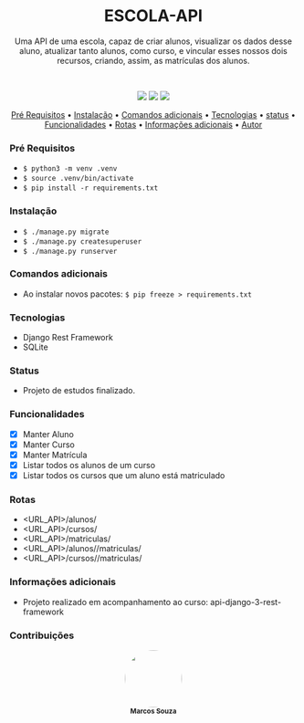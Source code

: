 <h1 align="center">ESCOLA-API</h1>


<p align="center">
Uma API de uma escola, capaz de criar alunos, visualizar os dados desse aluno, atualizar tanto alunos, como curso, e vincular esses nossos dois recursos, criando, assim, as matrículas dos alunos.
</p>
<br>

<p align="center">
<img src="https://img.shields.io/badge/Python-3776AB?style=for-the-badge&logo=python&logoColor=white"/>
<img src="https://img.shields.io/badge/DJANGO-REST-ff1709?style=for-the-badge&logo=django&logoColor=white&color=ff1709&labelColor=gray"/>
<img src="https://img.shields.io/badge/SQLite-07405E?style=for-the-badge&logo=sqlite&logoColor=white"/>
</p>

<p align="center">
 <a href="#pré-requisitos">Pré Requisitos</a> •
 <a href="#instalação">Instalação</a> •
 <a href="#comandos-adicionais">Comandos adicionais</a> •
 <a href="#tecnologias">Tecnologias</a> •
 <a href="#status">status</a> •
 <a href="#funcionalidades">Funcionalidades</a> •
 <a href="#rotas">Rotas</a> •
 <a href="#informações-adicionais">Informações adicionais</a> •
 <a href="#contribuições">Autor</a>
</p>

### Pré Requisitos

- `$ python3 -m venv .venv`
- `$ source .venv/bin/activate`
- `$ pip install -r requirements.txt`

### Instalação

- `$ ./manage.py migrate`
- `$ ./manage.py createsuperuser`
- `$ ./manage.py runserver`

### Comandos adicionais

- Ao instalar novos pacotes: `$ pip freeze > requirements.txt`

### Tecnologias

- Django Rest Framework
- SQLite


### Status

- Projeto de estudos finalizado.

### Funcionalidades

- [x] Manter Aluno
- [x] Manter Curso
- [x] Manter Matrícula
- [x] Listar todos os alunos de um curso
- [x] Listar todos os cursos que um aluno está matriculado

### Rotas

- <URL_API>/alunos/
- <URL_API>/cursos/
- <URL_API>/matriculas/
- <URL_API>/alunos/<id>/matriculas/
- <URL_API>/cursos/<id>/matriculas/

### Informações adicionais

- Projeto realizado em acompanhamento ao curso: <a herf="https://cursos.alura.com.br/course/api-django-3-rest-framework">api-django-3-rest-framework</a> 

### Contribuições

<div align="center">
<img style="border-radius: 50%;" src="https://avatars.githubusercontent.com/u/18218791?v=4" width="100px;" alt=""/><br /><sub><b>Marcos Souza</b></sub></a><br />
</div>